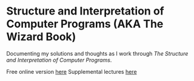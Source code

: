 # Structure and Interpretation of Computer Programs (AKA The Wizard Book)

Documenting my solutions and thoughts as I work through *The Structure and Interpretation of Computer Programs*. 

Free online version [here](https://mitpress.mit.edu/sites/default/files/sicp/index.html)
Supplemental lectures [here](https://www.youtube.com/playlist?list=PLhMnuBfGeCDNgVzLPxF9o5UNKG1b-LFY9)
